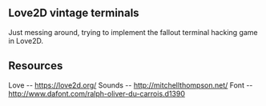 Love2D vintage terminals
------------------------

Just messing around, trying to implement the fallout 
terminal hacking game in Love2D.

Resources
---------

Love -- https://love2d.org/
Sounds -- http://mitchellthompson.net/
Font -- http://www.dafont.com/ralph-oliver-du-carrois.d1390